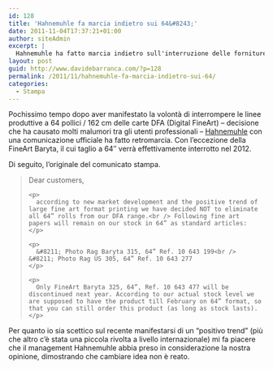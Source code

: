 ```yaml
---
id: 128
title: 'Hahnemuhle fa marcia indietro sui 64&#8243;'
date: 2011-11-04T17:37:21+01:00
author: siteAdmin
excerpt: |
  Hahnemuhle ha fatto marcia indietro sull'interruzione delle forniture di carta DFA a 64" nel 2012
layout: post
guid: http://www.davidebarranca.com/?p=128
permalink: /2011/11/hahnemuhle-fa-marcia-indietro-sui-64/
categories:
  - Stampa
---
```

<div class="pf-content">
  <p>
    Pochissimo tempo dopo aver manifestato la volontà di interrompere le linee produttive a 64 pollici / 162 cm delle carte DFA (Digital FineArt) &#8211; decisione che ha causato molti malumori tra gli utenti professionali &#8211; <a title="Hahnemuhle DFA papers" href="http://www.hahnemuehle.com/site/en/210/digital-fineart.html" target="_blank">Hahnemuhle</a> con una comunicazione ufficiale ha fatto retromarcia. Con l&#8217;eccezione della FineArt Baryta, il cui taglio a 64&#8243; verrà effettivamente interrotto nel 2012.
  </p>

  <p>
    Di seguito, l&#8217;originale del comunicato stampa.
  </p>

  <p>
    <!--more-->
  </p>

  <blockquote>
    <p>
      Dear customers,
    </p>

    <p>
      according to new market development and the positive trend of large fine art format printing we have decided NOT to eliminate all 64” rolls from our DFA range.<br /> Following fine art papers will remain on our stock in 64” as standard articles:
    </p>

    <p>
      &#8211; Photo Rag Baryta 315, 64” Ref. 10 643 199<br /> &#8211; Photo Rag US 305, 64” Ref. 10 643 277
    </p>

    <p>
      Only FineArt Baryta 325, 64”, Ref. 10 643 477 will be discontinued next year. According to our actual stock level we are supposed to have the product till February on 64” format, so that you can still order this product (as long as stock lasts).
    </p>
  </blockquote>

  <p>
    Per quanto io sia scettico sul recente manifestarsi di un &#8220;positivo trend&#8221; (più che altro c&#8217;è stata una piccola rivolta a livello internazionale) mi fa piacere che il management Hahnemuhle abbia preso in considerazione la nostra opinione, dimostrando che cambiare idea non è reato.
  </p>

  <p>
    &nbsp;
  </p>
</div>
